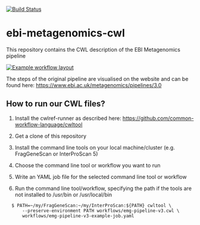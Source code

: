 [![Build Status](https://travis-ci.org/ProteinsWebTeam/ebi-metagenomics-cwl.svg?branch=master)](https://travis-ci.org/ProteinsWebTeam/ebi-metagenomics-cwl)

# ebi-metagenomics-cwl
This repository contains the CWL description of the EBI Metagenomics pipeline

[![Example workflow layout](https://view.commonwl.org/workflows/594809bd857aba0001dad385/graph/png)](https://view.commonwl.org/workflows/github.com/ProteinsWebTeam/ebi-metagenomics-cwl/tree/master/workflows/emg-pipeline-v3.cwl)

The steps of the original pipeline are visualised on the website and can be found here:
https://www.ebi.ac.uk/metagenomics/pipelines/3.0

## How to run our CWL files?

1. Install the cwlref-runner as described here:
https://github.com/common-workflow-language/cwltool

2. Get a clone of this repository

3. Install the command line tools on your local machine/cluster (e.g. FragGeneScan or InterProScan 5)

4. Choose the command line tool or workflow you want to run

5. Write an YAML job file for the selected command line tool or workflow

6. Run the command line tool/workflow, specifying the path if the tools are not
   installed to /usr/bin or /usr/local/bin
```
  $ PATH=~/my/FragGeneScan:~/my/InterProScan:${PATH} cwltool \
      --preserve-environment PATH workflows/emg-pipeline-v3.cwl \
      workflows/emg-pipeline-v3-example-job.yaml
```
